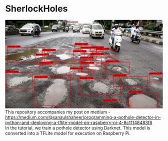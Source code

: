 # SherlockHoles
![Road image](/images/result.png)
This repository accompanies my post on medium - https://medium.com/@sanaulshaheer/programming-a-pothole-detector-in-python-and-deploying-a-tflite-model-on-raspberry-pi-4-8c11148483f6 <br>
In the tutorial, we train a pothole detector using Darknet. This model is converted into a TFLite model for execution on Raspberry Pi.
